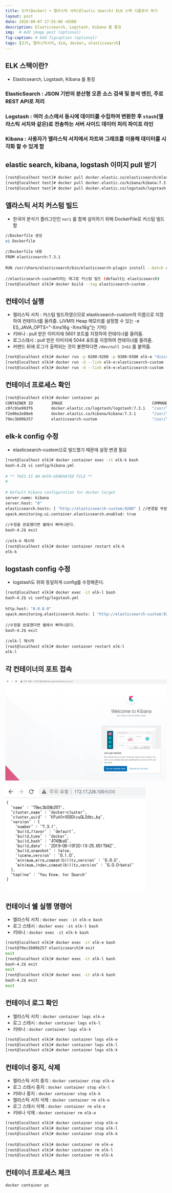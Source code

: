 ```yaml
---
title: 도커(Docker) + 엘라스틱 서치(Elastic Search) ELK 스택 디플로이 하기
layout: post
date: 2020-09-07 17:55:00 +0300
description: Elasticsearch, Logstash, Kibana 를 통칭
img:  # Add image post (optional)
fig-caption: # Add figcaption (optional)
tags: [도커, 엘라스틱서치, ELK, docker, elasticsearch]
---
```


## ELK 스택이란?

- Elasticsearch, Logstash, Kibana 를 통칭

### ElasticSearch : JSON 기반의 분산형 오픈 소스 검색 및 분석 엔진, 주로 REST API로 처리

### Logstash : 여러 소스에서 동시에 데이터를 수집하여 변환한 후 `stash`(엘라스틱 서치와 같은)로 전송하는 서버 사이드 데이터 처리 파이프 라인

### Kibana : 사용자가 엘라스틱 서치에서 차트와 그래프를 이용해 데이터를 시각화 할 수 있게 함

## elastic search, kibana, logstash 이미지 pull 받기

```bash
[root@localhost test]# docker pull docker.elastic.co/elasticsearch/elasticsearch:7.3.1
[root@localhost test]# docker pull docker.elastic.co/kibana/kibana:7.3.1
[root@localhost test]# docker pull docker.elastic.co/logstash/logstash:7.3.1
```

## 엘라스틱 서치 커스텀 빌드

- 한국어 분석기 플러그인인 `nori` 를 함께 설치하기 위해 DockerFile로 커스텀 빌드함

```bash
//Dockerfile 생성
vi Dockerfile

//Dockerfile 내용
FROM elasticsearch:7.3.1

RUN /usr/share/elasticsearch/bin/elasticsearch-plugin install --batch analysis-nori

//elasticsearch-custom이라는 태그로 커스텀 빌드 (default는 elasticsearch)
[root@localhost elk]# docker build --tag elasticsearch-custom .
```

## 컨테이너 실행

- 엘리스틱 서치 : 커스텀 빌드하였으므로 elasticsearch-custom의 이름으로 지정하여 컨테이너를 올려줌. (JVM의 Heap 메모리를 설정할 수 있는 -e ES_JAVA_OPTS="-Xms16g -Xmx16g"는 기억)
- 키바나 : pull 받은 이미지에 5601 포트를 지정하여 컨테이너를 올려줌.
- 로그스태시 : pull 받은 이미지에 5044 포트를 지정하여 컨테이너를 올려줌.
- 커맨드 뒤에 로그가 출력되는 것이 불편하다면 `/dev/null 2>&1` 를 붙여줌.

```bash
[root@localhost elk]# docker run -p 9200:9200 -p 9300:9300 elk-e "discovery.type=single-node" elasticsearch-custom
[root@localhost elk]# docker run -d --link elk-e:elasticsearch-custom --name elk-k -p 5601:5601 docker.elastic.co/kibana/kibana:7.3.1
[root@localhost elk]# docker run -d --link elk-e:elasticsearch-custom --name elk-l -p 5044:5044 docker.elastic.co/logstash/logstash:7.3.1
```

## 컨테이너 프로세스 확인

```bash
[root@localhost elk]# docker container ps
CONTAINER ID        IMAGE                                       COMMAND                  CREATED             STATUS              PORTS                                            NAMES
c07c91e993f6        docker.elastic.co/logstash/logstash:7.3.1   "/usr/local/bin/dock…"   5 minutes ago       Up 5 minutes        0.0.0.0:5044->5044/tcp, 9600/tcp                 elk-l
f2e06e2e88e6        docker.elastic.co/kibana/kibana:7.3.1       "/usr/local/bin/dumb…"   6 minutes ago       Up 6 minutes        0.0.0.0:5601->5601/tcp                           elk-k
79ec3b09b257        elasticsearch-custom                        "/usr/local/bin/dock…"   10 minutes ago      Up 10 minutes       0.0.0.0:9200->9200/tcp, 0.0.0.0:9300->9300/tcp   elk-e
```

## elk-k config 수정

- elasticsearch-custom으로 빌드했기 때문에 설정 변경 필요

```bash
[root@localhost elk]# docker container exec -it elk-k bash
bash-4.2$ vi config/kibana.yml

# ** THIS IS AN AUTO-GENERATED FILE **
#

# Default Kibana configuration for docker target
server.name: kibana
server.host: "0"
elasticsearch.hosts: [ "http://elasticsearch-custom:9200" ] //변경할 부분
xpack.monitoring.ui.container.elasticsearch.enabled: true

//수정을 완료했다면 쉘에서 빠져나온다.
bash-4.2$ exit

//elk-k 재시작
[root@localhost elk]# docker container restart elk-k
elk-k
```

## logstash config 수정

- logstash도 위와 동일하게 config를 수정해준다.

```bash
[root@localhost elk]# docker exec -it elk-l bash
bash-4.2$ vi config/logstash.yml

http.host: "0.0.0.0"
xpack.monitoring.elasticsearch.hosts: [ "http://elasticsearch-custom:9200" ] //수정할 부분

//수정을 완료했다면 쉘에서 빠져나온다.
bash-4.2$ exit

//elk-l 재시작
[root@localhost elk]# docker container restart elk-l
elk-l
```

## 각 컨테이너의 포트 접속

![/assets/img/elk1.png](/assets/img/elk1.png)

![/assets/img/elk2.png](/assets/img/elk2.png)

## 컨테이너 쉘 실행 명령어

- 엘라스틱 서치 : `docker exec -it elk-e bash`
- 로그 스태시 : `docker exec -it elk-l bash`
- 키바나 : `docker exec -it elk-k bash`

```bash
[root@localhost elk]# docker exec -it elk-e bash
[root@79ec3b09b257 elasticsearch]# exit
exit
[root@localhost elk]# docker exec -it elk-l bash
bash-4.2$ exit
exit
[root@localhost elk]# docker exec -it elk-k bash
bash-4.2$ exit
exit
```

## 컨테이너 로그 확인

- 엘라스틱 서치 : `docker container logs elk-e`
- 로그 스태시 : `docker container logs elk-l`
- 키바나 : `docker container logs elk-k`

```bash
[root@localhost elk]# docker container logs elk-e
[root@localhost elk]# docker container logs elk-l
[root@localhost elk]# docker container logs elk-k
```

## 컨테이너 중지, 삭제

- 엘라스틱 서치 중지 : `docker container stop elk-e`
- 로그 스태시 중지 : `docker container stop elk-l`
- 키바나 중지 : `docker container stop elk-k`
- 엘라스틱 서치 삭제 : `docker container rm elk-e`
- 로그 스태시 삭제 : `docker container rm elk-e`
- 키바나 삭제 : `docker container rm elk-e`

```bash
[root@localhost elk]# docker container stop elk-e
[root@localhost elk]# docker container stop elk-l
[root@localhost elk]# docker container stop elk-k

[root@localhost elk]# docker container rm elk-e
[root@localhost elk]# docker container rm elk-l
[root@localhost elk]# docker container rm elk-k
```

## 컨테이너 프로세스 체크

```bash
docker container ps
```
